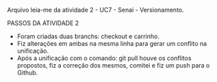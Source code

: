 Arquivo leia-me da atividade 2 -  UC7 - Senai - Versionamento.

PASSOS DA ATIVIDADE 2
- Foram criadas duas branchs: checkout e carrinho.
- Fiz alterações em ambas na mesma linha para gerar um conflito na unificação.
- Após a unificação com o comando: git pull houve os conflitos propostos, fiz a correção dos mesmos, comitei e fiz um push para o Github.